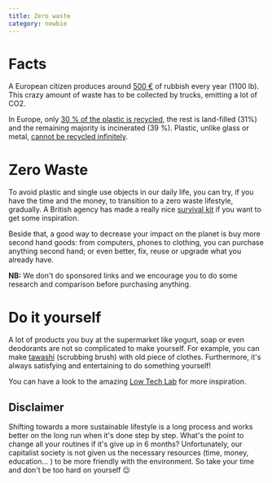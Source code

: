 ```yaml
---
title: Zero waste
category: newbie
---
```


# Facts

A European citizen produces around [500 €](https://ec.europa.eu/eurostat/statistics-explained/index.php/Municipal_waste_statistics) of rubbish every year (1100 lb). This crazy amount of waste has to be collected by trucks, emitting a lot of CO2.

In Europe, only [30 % of the plastic is recycled](https://www.europarl.europa.eu/news/en/headlines/society/20181212STO21610/plastic-waste-and-recycling-in-the-eu-facts-and-figures), the rest is land-filled (31%) and the remaining majority is incinerated (39 %). Plastic, unlike glass or metal, [cannot be recycled infinitely](https://www.independent.co.uk/voices/plastic-waste-wish-recycling-bins-black-environment-green-shopping-a8548736.html).

# Zero Waste

To avoid plastic and single use objects in our daily life, you can try, if you have the time and the money, to transition to a zero waste lifestyle, gradually. A British agency has made a really nice [survival kit](https://useless.london/kit) if you want to get some inspiration.

Beside that, a good way to decrease your impact on the planet is buy more second hand goods: from computers, phones to clothing, you can purchase anything second hand; or even better, fix, reuse or upgrade what you already have.

**NB:** We don't do sponsored links and we encourage you to do some research and comparison before purchasing anything.

# Do it yourself

A lot of products you buy at the supermarket like yogurt, soap or even deodorants are not so complicated to make yourself. For example, you can make [tawashi](https://wiki.lowtechlab.org/wiki/Tawashi) (scrubbing brush) with old piece of clothes. Furthermore, it's always satisfying and entertaining to do something yourself!

You can have a look to the amazing [Low Tech Lab](https://wiki.lowtechlab.org/wiki/Accueil) for more inspiration.

## Disclaimer

Shifting towards a more sustainable lifestyle is a long process and works better on the long run when it's done step by step. What's the point to change all your routines if it's give up in 6 months? Unfortunately, our capitalist society is not given us the necessary resources (time, money, education... ) to be more friendly with the environment. So take your time and don't be too hard on yourself 😉
